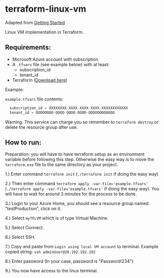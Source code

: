 # terraform-linux-vm

Adapted from [Getting Started](https://learn.hashicorp.com/terraform?track=azure#azure)

Linux VM implementation in Terraform.

## Requirements: 
* Microsoft Azure account with subscription.
* A `.tfvars` file (see example below) with at least:
  * subscription_id
  * tenant_id
* Terraform ([Download here](https://www.terraform.io/downloads.html))
  
Example: 

`example.tfvars` file contents:
```tfvars
  subscription_id = XXXXXXXX-XXXX-XXXX-XXXX-XXXXXXXXXXXX
  tenant_id = OOOOOOOO-OOOO-OOOO-OOOO-OOOOOOOOOOOO
```

Warning: This service can charge you so remember to `terraform destroy` or delete the resource group after use.

## How to run: 
Preparation: you will have to have terraform setup as an environment variable before following this step.
Otherwise the easy way is to move the `terraform.exe` file to the same directory as your project.

1.) Enter command `terraform init` (`./terraform init` if doing the easy way)

2.) Then enter command `terraform apply -var-file='example.tfvars'` (`./terraform apply -var-file='example.tfvars'` if doing the easy way). You will have to wait for around 3 minutes for the process to be done.

3.) Login to your Azure Home, you should see a resource group named "testProduction", click on it.

4.) Select `myTFLVM` which is of type Virtual Machine.

5.) Select Connect.

6.) Select SSH.

7.) Copy and paste from `Login using local VM account` to terminal. Example copied string: `ssh adminUser@20.192.192.192`

8.) Enter password (In your case, password is "Password!234")

9.) You now have access to the linux terminal.
